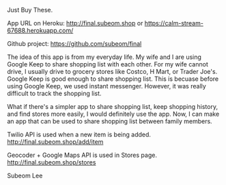 Just Buy These.

App URL on Heroku: http://final.subeom.shop or https://calm-stream-67688.herokuapp.com/ 

Github project: https://github.com/subeom/final 

The idea of this app is from my everyday life. My wife and I are using Google Keep to share shopping list with each other. For my wife cannot drive, I usually drive to grocery stores like Costco, H Mart, or Trader Joe's. Google Keep is good enough to share shopping list. This is becuase before using Google Keep, we used instant messenger. However, it was really difficult to track the shopping list.

What if there's a simpler app to share shopping list, keep shopping history, and find stores more easily, I would definitely use the app. Now, I can make an app that can be used to share shopping list between family members.

Twilio API is used when a new item is being added. http://final.subeom.shop/add/item

Geocoder + Google Maps API is used in Stores page. http://final.subeom.shop/stores

Subeom Lee
